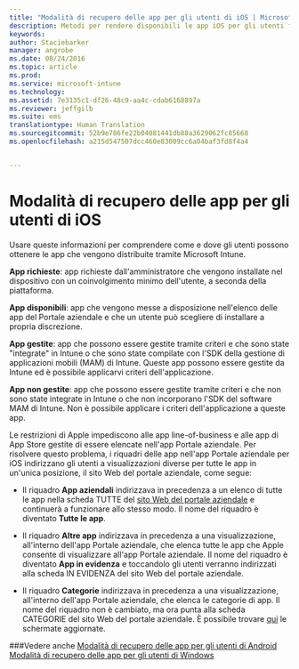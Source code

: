 ```yaml
---
title: "Modalità di recupero delle app per gli utenti di iOS | Microsoft Intune"
description: Metodi per rendere disponibili le app iOS per gli utenti finali
keywords: 
author: Staciebarker
manager: angrobe
ms.date: 08/24/2016
ms.topic: article
ms.prod: 
ms.service: microsoft-intune
ms.technology: 
ms.assetid: 7e3135c1-df26-48c9-aa4c-cdab6168897a
ms.reviewer: jeffgilb
ms.suite: ems
translationtype: Human Translation
ms.sourcegitcommit: 52b9e786fe22b04081441db88a3629062fc85668
ms.openlocfilehash: a215d547507dcc460e83009cc6a04baf3fd8f4a4


---
```



# Modalità di recupero delle app per gli utenti di iOS

Usare queste informazioni per comprendere come e dove gli utenti possono ottenere le app che vengono distribuite tramite Microsoft Intune.

**App richieste**: app richieste dall'amministratore che vengono installate nel dispositivo con un coinvolgimento minimo dell'utente, a seconda della piattaforma.

**App disponibili**: app che vengono messe a disposizione nell'elenco delle app del Portale aziendale e che un utente può scegliere di installare a propria discrezione.

**App gestite**: app che possono essere gestite tramite criteri e che sono state "integrate" in Intune o che sono state compilate con l'SDK della gestione di applicazioni mobili (MAM) di Intune. Queste app possono essere gestite da Intune ed è possibile applicarvi criteri dell'applicazione.

**App non gestite**: app che possono essere gestite tramite criteri e che non sono state integrate in Intune o che non incorporano l'SDK del software MAM di Intune. Non è possibile applicare i criteri dell'applicazione a queste app.

Le restrizioni di Apple impediscono alle app line-of-business e alle app di App Store gestite di essere elencate nell'app Portale aziendale. Per risolvere questo problema, i riquadri delle app nell'app Portale aziendale per iOS indirizzano gli utenti a visualizzazioni diverse per tutte le app in un'unica posizione, il sito Web del portale aziendale, come segue:

- Il riquadro **App aziendali** indirizzava in precedenza a un elenco di tutte le app nella scheda TUTTE del [sito Web del portale aziendale](http://portal.manage.microsoft.com) e continuerà a funzionare allo stesso modo. Il nome del riquadro è diventato **Tutte le app**.

- Il riquadro **Altre app** indirizzava in precedenza a una visualizzazione, all'interno dell'app Portale aziendale, che elenca tutte le app che Apple consente di visualizzare all'app Portale aziendale. Il nome del riquadro è diventato **App in evidenza** e toccandolo gli utenti verranno indirizzati alla scheda IN EVIDENZA del sito Web del portale aziendale.

-  Il riquadro **Categorie** indirizzava in precedenza a una visualizzazione, all'interno dell'app Portale aziendale, che elenca le categorie di app. Il nome del riquadro non è cambiato, ma ora punta alla scheda CATEGORIE del sito Web del portale aziendale.
È possibile trovare [qui](https://gallery.technet.microsoft.com/Improvements-in-how-iOS-d1104186) le schermate aggiornate.



###Vedere anche
[Modalità di recupero delle app per gli utenti di Android](how-your-android-users-get-their-apps.md)</br>
[Modalità di recupero delle app per gli utenti di Windows](how-your-windows-users-get-their-apps.md)



<!--HONumber=Sep16_HO3-->


